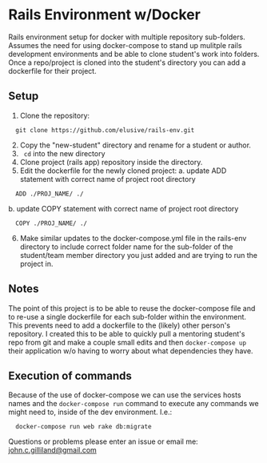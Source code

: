 # Rails Environment w/Docker
Rails environment setup for docker with multiple repository sub-folders.  Assumes the need for using docker-compose to
stand up mulitple rails development environments and be able to clone student's work into folders. Once a repo/project is 
cloned into the student's directory you can add a dockerfile for their project.

## Setup
1. Clone the repository:
  ```
    git clone https://github.com/elusive/rails-env.git
  ```
2. Copy the "new-student" directory and rename for a student or author.
3. ` cd` into the new directory
4. Clone project (rails app) repository inside the directory.
5. Edit the dockerfile for the newly cloned project:
  a. update ADD statement with correct name of project root directory
  ```
    ADD ./PROJ_NAME/ ./
  ```
  b. update COPY statement with correct name of project root directory
  ```
    COPY ./PROJ_NAME/ ./
  ```
6. Make similar updates to the docker-compose.yml file in the rails-env directory to include correct folder name for 
the sub-folder of the student/team member directory you just added and are trying to run the project in.

## Notes
The point of this project is to be able to reuse the docker-compose file and to re-use a single dockerfile for each 
sub-folder within the environment.  This prevents need to add a dockerfile to the (likely) other person's repository.
I created this to be able to quickly pull a mentoring student's repo from git and make a couple small edits and then
`docker-compose up` their application w/o having to worry about what dependencies they have.  

## Execution of commands
Because of the use of docker-compose we can use the services hosts names and the `docker-compose run` command to execute
any commands we might need to, inside of the dev environment.  I.e.:
```
  docker-compose run web rake db:migrate
```

Questions or problems please enter an issue or email me: john.c.gilliland@gmail.com
